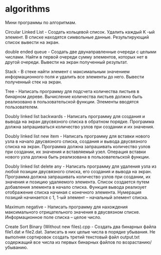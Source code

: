 # algorithms
Мини программы по алгоритмам.  

Circular Linked List - Создать кольцевой список. Удалить каждый K -ый элемент. В списке находятся символьные данные. Результирующий список вывести на экран.  

double ended queue - Создать две двунаправленные очереди с целыми числами. Найти в первой очереди сумму элементов, которых нет в другой очереди. Вывести на экран полученный результат.  

Stack - В стеке найти элемент с максимальным значением информационного поля и удалить все элементы до него. Вывести полученный стек на экран.  

Tree - Написать программу для подсчета количества листьев в бинарном дереве. Вычисление количества листьев должно быть реализовано в пользовательской функции. Элементы вводятся пользователем.  

Doubly linked list backwards - Написать программу для создания и вывода на экран двусвязного списка в обратном порядке. Программа должна запрашиваться количество узлов при создании и их значения.  

Doubly linked list new item - Написать программу для вставки нового узла в начало двусвязного списка, создания и вывода двусвязного списка на экран. Программа должна запрашивать количество узлов при создании, их значения и вставляемый узел. Операция вставки нового узла должна быть реализована в пользовательской функции.  

Doubly linked list delete any  - Написать программу для удаления узла из любой позиции двусвязного списка, его создания и вывода на экран. Программа должна запрашивать количество узлов при создании, их значения и позицию удаляемого элемента. Список создается путем добавления элемента в начало списка. Функция вывода реализует отображение списка начиная с конечного элемента. Нумерация позиций начинается с 1, 1-ый элемент – начальный элемент списка.  

Maximum negative - Написать программу для нахождения максимального отрицательного значения в двусвязном списке. Информационное поле списка – целое число.  

Create Sort Binary (Without new files).cpp - Создать два бинарных файла file1.dat и file2.dat. Записать в них целые числа в порядке убывания. Не выполняя сортировок создать третий текстовый файл output.txt содержащий все числа из первых бинарных файлов по возрастанию/убыванию.



